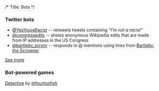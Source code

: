 /*
Title: Bots
*/

### Twitter bots

- [@YesYoureRacist](twitterbots/YesYoureRacist) -- retweets tweets containing _"I'm not a racist"_
- [@congressedits](twitterbots/congressedits) -- shows anonymous Wikipedia edits that are made from IP addresses in the US Congress
- [@bartleby_scrvnr](twitterbots/bartleby_scrvnr) -- responds to @ mentions using lines from [Bartleby, the Scrivener](https://en.wikipedia.org/wiki/Bartleby,_the_Scrivener)

[See more](/tag/twitterbot)

### Bot-powered games
[Detective](http://fourtonfish.com/detective/) by [@fourtonfish](https://twitter.com/fourtonfish)


